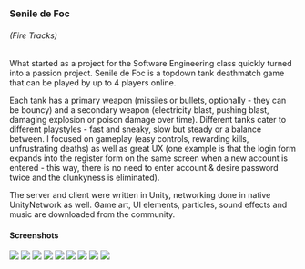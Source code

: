 ### Senile de Foc
###### (Fire Tracks)

What started as a project for the Software Engineering class quickly turned into a passion project.
Senile de Foc is a topdown tank deathmatch game that can be played by up to 4 players online.

Each tank has a primary weapon (missiles or bullets, optionally - they can be bouncy) and a secondary weapon (electricity blast, pushing blast, damaging explosion or poison damage over time).
Different tanks cater to different playstyles - fast and sneaky, slow but steady or a balance between.
I focused on gameplay (easy controls, rewarding kills, unfrustrating deaths) as well as great UX (one example is that the login form expands into the register form on the same screen when a new account is entered - this way, there is no need to enter account & desire password twice and the clunkyness is eliminated).

The server and client were written in Unity, networking done in native UnityNetwork as well.
Game art, UI elements, particles, sound effects and music are downloaded from the community.

#### Screenshots
![](https://github.com/stefan1niculae/senile-de-foc/blob/master/Documentation/Images/login.png)
![](https://github.com/stefan1niculae/senile-de-foc/blob/master/Documentation/Images/select.png)
![](https://github.com/stefan1niculae/senile-de-foc/blob/master/Documentation/Images/customize.png)
![](https://github.com/stefan1niculae/senile-de-foc/blob/master/Documentation/Images/bullet-fired.png)
![](https://github.com/stefan1niculae/senile-de-foc/blob/master/Documentation/Images/barrel.png)
![](https://github.com/stefan1niculae/senile-de-foc/blob/master/Documentation/Images/scoreboard.png)
![](https://github.com/stefan1niculae/senile-de-foc/blob/master/Documentation/Images/controls.png)
![](https://github.com/stefan1niculae/senile-de-foc/blob/master/Documentation/Images/help.png)
![](https://github.com/stefan1niculae/senile-de-foc/blob/master/Documentation/Images/credits.png)
